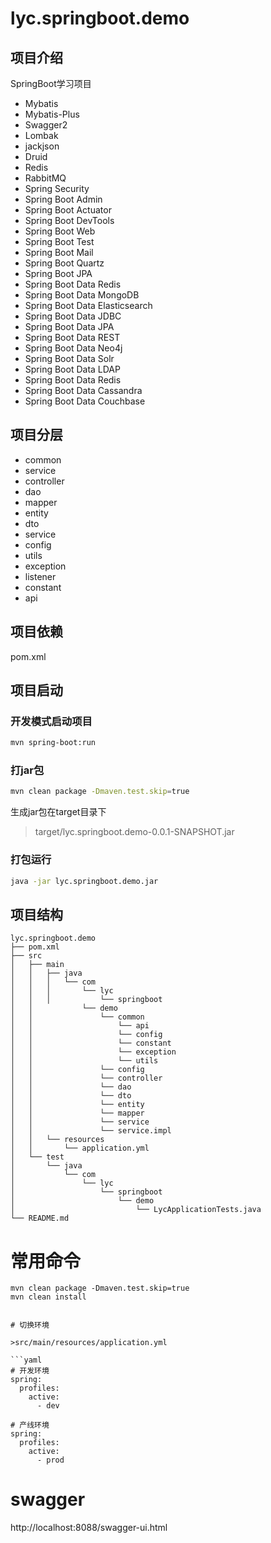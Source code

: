 # lyc.springboot.demo

## 项目介绍

SpringBoot学习项目

* Mybatis
* Mybatis-Plus
* Swagger2
* Lombak
* jackjson
* Druid
* Redis
* RabbitMQ
* Spring Security
* Spring Boot Admin
* Spring Boot Actuator
* Spring Boot DevTools
* Spring Boot Web
* Spring Boot Test
* Spring Boot Mail
* Spring Boot Quartz
* Spring Boot JPA
* Spring Boot Data Redis
* Spring Boot Data MongoDB
* Spring Boot Data Elasticsearch
* Spring Boot Data JDBC
* Spring Boot Data JPA
* Spring Boot Data REST
* Spring Boot Data Neo4j
* Spring Boot Data Solr
* Spring Boot Data LDAP
* Spring Boot Data Redis
* Spring Boot Data Cassandra
* Spring Boot Data Couchbase

## 项目分层

* common
* service
* controller
* dao
* mapper
* entity
* dto
* service
* config
* utils
* exception
* listener
* constant
* api

## 项目依赖
pom.xml



## 项目启动



### 开发模式启动项目

```bash
mvn spring-boot:run
```

###  打jar包

```bash
mvn clean package -Dmaven.test.skip=true
```

生成jar包在target目录下
>target/lyc.springboot.demo-0.0.1-SNAPSHOT.jar


### 打包运行

```bash
java -jar lyc.springboot.demo.jar
```



## 项目结构

```
lyc.springboot.demo
├── pom.xml
├── src
│   ├── main
│   │   ├── java
│   │   │   └── com
│   │   │       └── lyc
│   │   │           └── springboot
│   │           └── demo
│   │               └── common
│   │                   └── api
│   │                   └── config
│   │                   └── constant
│   │                   └── exception
│   │                   └── utils
│   │               └── config
│   │               └── controller
│   │               └── dao
│   │               └── dto
│   │               └── entity
│   │               └── mapper
│   │               └── service
│   │               └── service.impl
│   │   └── resources
│   │       └── application.yml
│   └── test
│       └── java
│           └── com
│               └── lyc
│                   └── springboot
│                       └── demo
│                           └── LycApplicationTests.java
└── README.md

```

# 常用命令

```
mvn clean package -Dmaven.test.skip=true
mvn clean install


# 切换环境

>src/main/resources/application.yml

```yaml
# 开发环境
spring:
  profiles:
    active:
      - dev

# 产线环境
spring:
  profiles:
    active:
      - prod
```   

# swagger

http://localhost:8088/swagger-ui.html
